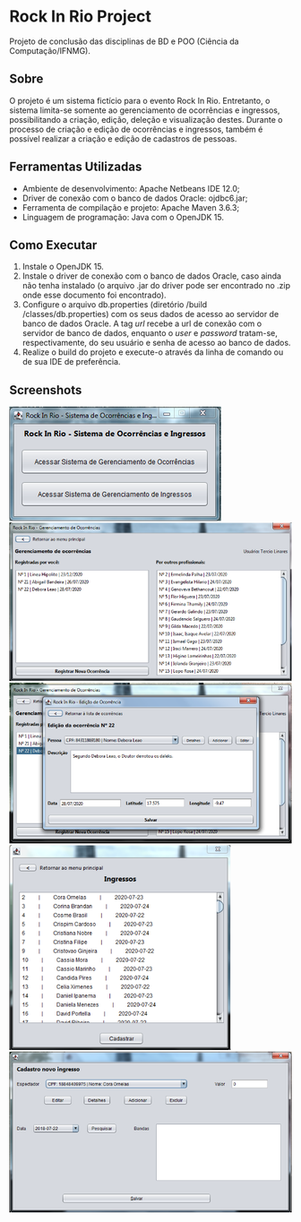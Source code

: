 # Rock In Rio Project

Projeto de conclusão das disciplinas de BD e POO (Ciência da Computação/IFNMG).

## Sobre

O projeto é um sistema fictício para o evento Rock In Rio.  Entretanto, o sistema limita-se somente ao gerenciamento de ocorrências e ingressos, possibilitando a criação, edição, deleção e visualização destes. Durante o processo de criação e edição de ocorrências e ingressos, também é possível realizar a criação e edição de cadastros de pessoas.

## Ferramentas Utilizadas

- Ambiente de desenvolvimento: Apache Netbeans IDE 12.0;
- Driver de conexão com o banco de dados Oracle: ojdbc6.jar;
- Ferramenta de compilação e projeto: Apache Maven 3.6.3;
- Linguagem de programação: Java com o OpenJDK 15.

## Como Executar

1. Instale o OpenJDK 15.
2. Instale o driver de conexão com o banco de dados Oracle, caso ainda não tenha instalado (o arquivo .jar do driver pode ser encontrado no .zip onde esse documento foi encontrado).
3. Configure o arquivo db.properties (diretório <raiz-do-projeto>/build /classes/db.properties) com os seus dados de acesso ao servidor de banco de dados Oracle. A tag *url* recebe a url de conexão com o servidor de banco de dados, enquanto o *user* e *password* tratam-se, respectivamente, do seu usuário e senha de acesso ao banco de dados.
4. Realize o build do projeto e execute-o através da linha de comando ou de sua IDE de preferência.

## Screenshots

<img src="./img/01.png" alt="01"  />

<img src="./img/02.png" alt="02" style="zoom: 80%;" />

<img src="./img/03.png" alt="03" style="zoom:80%;" />

<img src="./img/04.png" alt="04" style="zoom:80%;" />

<img src="./img/README\05.png" alt="05" style="zoom:80%;" />

